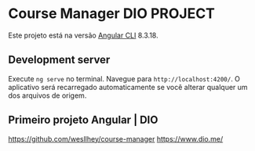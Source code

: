 # Course Manager DIO PROJECT

Este projeto está na versão [Angular CLI](https://github.com/angular/angular-cli) 8.3.18.

## Development server

Execute `ng serve` no terminal. Navegue para `http://localhost:4200/`.  O aplicativo será recarregado automaticamente se você alterar qualquer um dos arquivos de origem.


## Primeiro projeto Angular | DIO
https://github.com/wesllhey/course-manager
https://www.dio.me/